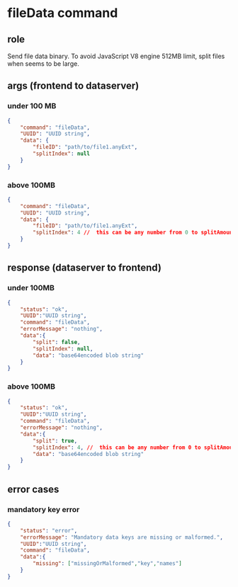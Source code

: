 # fileData command
## role
 Send file data binary. To avoid JavaScript V8 engine 512MB limit, split files when seems to be large. 

## args (frontend to dataserver)
### under 100 MB
```json
{
    "command": "fileData",
    "UUID": "UUID string",
    "data": {
        "fileID": "path/to/file1.anyExt",
        "splitIndex": null
    }
}
```
### above 100MB
```json
{
    "command": "fileData",
    "UUID": "UUID string",
    "data": {
        "fileID": "path/to/file1.anyExt",
        "splitIndex": 4 //  this can be any number from 0 to splitAmount - 1.
    }
}
```


## response (dataserver to frontend)
### under 100MB
```json
{
    "status": "ok",
    "UUID":"UUID string",
    "command": "fileData",
    "errorMessage": "nothing",
    "data":{
        "split": false,
        "splitIndex": null,
        "data": "base64encoded blob string"
    }
}
```
### above 100MB
```json
{
    "status": "ok",
    "UUID":"UUID string",
    "command": "fileData",
    "errorMessage": "nothing",
    "data":{
        "split": true,
        "splitIndex": 4, //  this can be any number from 0 to splitAmount - 1.
        "data": "base64encoded blob string"
    }
}
```

## error cases
### mandatory key error
```json
{
    "status": "error",
    "errorMessage": "Mandatory data keys are missing or malformed.",
    "UUID":"UUID string",
    "command": "fileData",
    "data":{
        "missing": ["missingOrMalformed","key","names"]
    }
}
```



